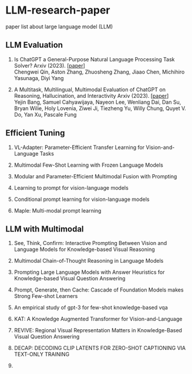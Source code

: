 # LLM-research-paper
paper list about large language model (LLM)

## LLM Evaluation

1. Is ChatGPT a General-Purpose Natural Language Processing Task Solver?
    Arxiv (2023).
    [[paper](https://arxiv.org/abs/2302.06476)] <br />
    Chengwei Qin, Aston Zhang, Zhuosheng Zhang, Jiaao Chen, Michihiro Yasunaga, Diyi Yang
  
2. A Multitask, Multilingual, Multimodal Evaluation of ChatGPT on Reasoning, Hallucination, and Interactivity
    Arxiv (2023).
    [[paper](https://arxiv.org/abs/2302.04023)] <br />
    Yejin Bang, Samuel Cahyawijaya, Nayeon Lee, Wenliang Dai, Dan Su, Bryan Wilie, Holy Lovenia, Ziwei Ji, Tiezheng Yu, Willy Chung, Quyet V. Do, Yan Xu, Pascale Fung
    
## Efficient Tuning

1. VL-Adapter: Parameter-Efficient Transfer Learning for Vision-and-Language Tasks

2. Multimodal Few-Shot Learning with Frozen Language Models

3. Modular and Parameter-Efficient Multimodal Fusion with Prompting

4. Learning to prompt for vision-language models

5. Conditional prompt learning for vision-language models

6. Maple: Multi-modal prompt learning

## LLM with Multimodal 

1. See, Think, Confirm: Interactive Prompting Between Vision and Language Models for Knowledge-based Visual Reasoning

2. Multimodal Chain-of-Thought Reasoning in Language Models

3. Prompting Large Language Models with Answer Heuristics for Knowledge-based Visual Question Answering

4. Prompt, Generate, then Cache: Cascade of Foundation Models makes Strong Few-shot Learners

5. An empirical study of gpt-3 for few-shot knowledge-based vqa

6. KAT: A Knowledge Augmented Transformer for Vision-and-Language

7. REVIVE: Regional Visual Representation Matters in Knowledge-Based Visual Question Answering

8. DECAP: DECODING CLIP LATENTS FOR ZERO-SHOT CAPTIONING VIA TEXT-ONLY TRAINING

9. 


